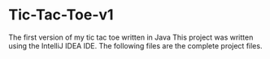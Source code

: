 # Tic-Tac-Toe-v1
The first version of my tic tac toe written in Java
This project was written using the IntelliJ IDEA IDE. The following files are the complete project files.
